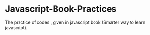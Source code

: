 # Javascript-Book-Practices
The practice of codes , given in javascript book (Smarter way to learn javascript).
